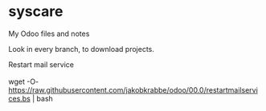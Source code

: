 # syscare
My Odoo files and notes

Look in every branch, to download projects.

Restart mail service <br>
<br>
wget -O- https://raw.githubusercontent.com/jakobkrabbe/odoo/00.0/restartmailservices.bs | bash <br>
